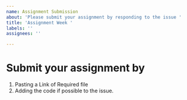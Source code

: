 ```yaml
---
name: Assignment Submission
about: 'Please submit your assignment by responding to the issue '
title: 'Assignment Week '
labels: ''
assignees: ''

---
```


# Submit your assignment by 
1. Pasting a Link of Required file 
2. Adding the code if possible to the issue.
